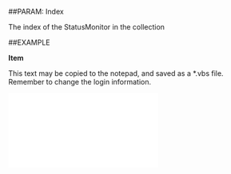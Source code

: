 

##PARAM: Index

The index of the StatusMonitor in the collection





##EXAMPLE

**Item**

This text may be copied to the notepad, and saved as a *.vbs file. Remember to change the login information.

![](../../Examples/vbs/SOStatusMonitors.Item.vbs.txt)





